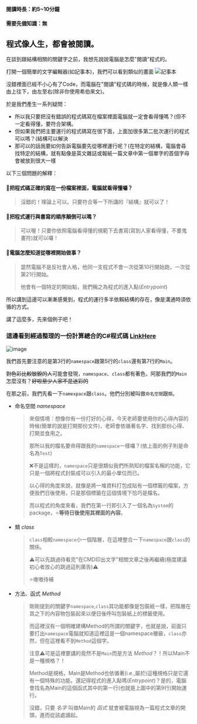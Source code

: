 #### **閱讀時長：約5~10分鐘**
#### **需要先備知識：無**

## 程式像人生，都會被閱讀。

在談到跟結構相關的關鍵字之前，我想先說說電腦是怎麼"閱讀"程式的。

打開一個簡單的文字編輯器(如記事本)，我們可以看到類似的畫面
![記事本](https://user-images.githubusercontent.com/78290201/125462071-5d41baf0-d84c-4b22-8efe-94dfe2c37ad9.png "記事本")

沒錯裡面已經不小心有了Code，而電腦在"閱讀"程式碼的時候，就是像人類一樣由上往下，由左至右(除非你使用希伯來文)。

於是我們產生一系列疑問：
- 所以我只要把沒有錯誤的程式碼寫在檔案裡面電腦就一定會看得懂嗎？(但不一定看得懂，要符合架構。
- 但如果我們把主要運行的程式碼寫在很下面，上面加很多第二批次運行的程式可以嗎？(結構可以解決
- 那可以的話我要如何告訴電腦要先從哪裡運行呢？(在特定的結構，電腦會尋找特定的結構，就有點像是英文雜誌或報紙一篇文章中第一個單字的首個字母會被放到很大一樣

以下三個問題的解釋：
#### 🔴把程式碼正確的寫在一份檔案裡面，電腦就看得懂囉？
  > 沒錯的！理論上可以。只要符合等一下所講的『結構』就可以了！

#### 🔴把程式運行與書寫的順序顛倒可以嗎？
  > 可以喔！只要你依照電腦看得懂的規範下去書寫(寫到人家看得懂，不要鬼畫符)就可以囉！

#### 🔴電腦怎麼知道從哪裡開始做事？
  > 當然電腦不是反社會人格，他同一支程式不會一次從第10行開始跑，一次從第21行開始。
  >
  > 他會有一個特定的開始點，我們稱之為程式的進入點(_Entrypoint_)

所以講到這邊可以漸漸感覺到，程式的運行多半依賴結構的存在，像是溝通時須依循的方式。

講了這麼多，先來個例子吧！
### 這邊看到經過整理的一份計算總合的C#程式碼 [LinkHere](google.com "Sum.cs")
![image](https://user-images.githubusercontent.com/78290201/125541501-e663ddb4-df3b-498b-8e6b-a82e35d4679c.png)

我們首先要注意的是第3行的`namespace`跟第5行的`class`還有第7行的`Main`。

~~對色彩比較敏銳的人~~可能會發現，`namespace`、`class`都有著色，阿那我們的`Main`怎麼沒有？~~好啦至少人家不是迷彩的~~

在那之前，我們先看一下`namexpace`跟`class`。他們分別被叫做`命名空間`跟`類`。
  - 命名空間 _namespace_
    > 來個情境：想像你有一份打好的心得，今天老師要使用你的心得內容的時候(簡單的說是打開那份文件)，老師會依循著名字、找到那份心得、打開並食用之。
    > 
    > 那所以我的檔名要命得跟我的`namespace`一樣囉？(依上面的例子則是命名為`Test`)
    > 
    > :x:不是這樣的，`namespace`只是很類似我們所熟知的檔案名稱的功能，它只是一個將程式封裝成可以引入的最小單位而已。
    > 
    > 以心得的角度來說，就像是將一堆資料打包成貼有一個標籤的檔案，方便我們日後使用，只是那個標籤在這個情境下恰巧是檔名。
    > 
    > 而以程式的角度來看，我們在第一行即引入了一個名為`System`的package，:star:**等待日後使用其裡面的內容**。
  - 類 _class_
    > `class`相較`namespace`小一個階層，在這裡整合一下`namespace`跟`class`的關係。
    > 
    > :warning:可以先跳過待看完"在CMD印出文字"相關文章之後再繼續(極度建議初心者放心的跳過這則廣告):warning:
    > 
    > :star:嗷嗷待補
    > 
    > 
  - 方法、函式 _Method_
    > 剛剛提到的關鍵字`namespace`,`class`其功能都像是包裝紙一樣，把階層在其之下的內容物包裝起來以便日後呼叫包裝紙上的標籤使用。
    > 
    > 而這裡沒有一個明確建構Method的所謂的關鍵字，也就是說，前面只要打出`namespace`電腦就知道這裡這是一個namespace層級，`class`亦然，但在這裡看不到`Method`這個字。
    > 
    > 注意:warning:可是這裡要講的竟然不是`Main`而是方法 _Method_？！所以Main不是一種規格？！
    > 
    > Method是規格，Main是Method也依循著(i.e.,屬於)這種規格只是它還有一個特殊的功能。還記得程式的進入點嗎(_Entrypoint_)？是的，電腦會找名為Main的這個函式其中的第一行(也就是上圖中的第9行)開始運行。
    > 
    > 沒錯，只要 _名字_ 叫做Main的 _函式_ 就會被電腦視為一篇程式文章的開頭，進而從該處讀起。
